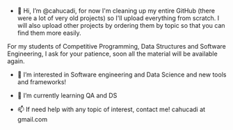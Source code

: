 - 👋 Hi, I’m @cahucadi, for now I'm cleaning up my entire GitHub (there were a lot of very old projects) so I'll upload everything from scratch. 
I will also upload other projects by ordering them by topic so that you can find them more easily.

For my students of Competitive Programming, Data Structures and Software Engineering, I ask for your patience, soon all the material will be available again. 

- 👀 I’m interested in Software engineering and Data Science and new tools and frameworks!

- 🌱 I’m currently learning QA and DS
- 📫 If need help with any topic of interest, contact me! cahucadi at gmail.com
